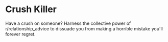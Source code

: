 # Crush Killer

Have a crush on someone? Harness the collective power of r/relationship_advice to dissuade you from making a horrible mistake you'll forever regret.

